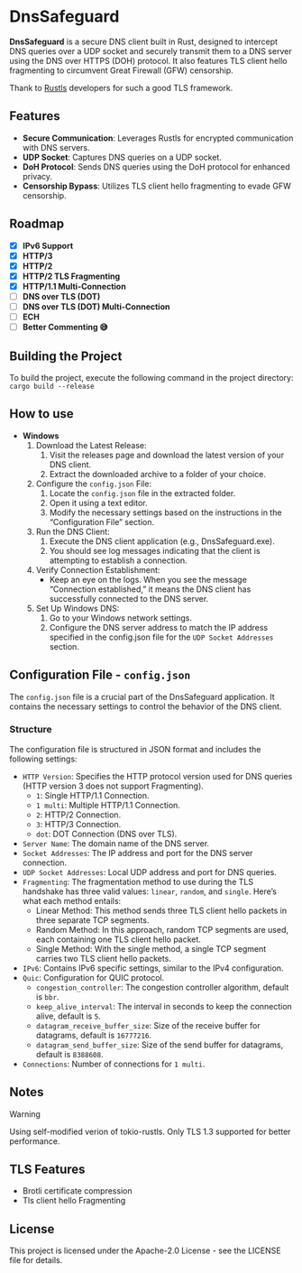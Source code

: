 # DnsSafeguard

**DnsSafeguard** is a secure DNS client built in Rust, designed to intercept DNS queries over a UDP socket and securely transmit them to a DNS server using the DNS over HTTPS (DOH) protocol. It also features TLS client hello fragmenting to circumvent Great Firewall (GFW) censorship.

Thank to [Rustls](https://github.com/rustls/rustls) developers for such a good TLS framework.

## Features

* **Secure Communication**: Leverages Rustls for encrypted communication with DNS servers.
* **UDP Socket**: Captures DNS queries on a UDP socket.
* **DoH Protocol**: Sends DNS queries using the DoH protocol for enhanced privacy.
* **Censorship Bypass**: Utilizes TLS client hello fragmenting to evade GFW censorship.

## Roadmap

* [x] **IPv6 Support**
* [x] **HTTP/3**
* [x] **HTTP/2**
* [x] **HTTP/2 TLS Fragmenting**
* [x] **HTTP/1.1 Multi-Connection**
* [ ] **DNS over TLS (DOT)**
* [ ] **DNS over TLS (DOT) Multi-Connection**
* [ ] **ECH**
* [ ] **Better Commenting 😅**

## Building the Project

To build the project, execute the following command in the project directory: `cargo build --release`

## How to use

* **Windows**
  1. Download the Latest Release:
      1. Visit the releases page and download the latest version of your DNS client.
      2. Extract the downloaded archive to a folder of your choice.
  2. Configure the `config.json` File:
      1. Locate the `config.json` file in the extracted folder.
      2. Open it using a text editor.
      3. Modify the necessary settings based on the instructions in the “Configuration File” section.
  3. Run the DNS Client:
      1. Execute the DNS client application (e.g., DnsSafeguard.exe).
      2. You should see log messages indicating that the client is attempting to establish a connection.
  4. Verify Connection Establishment:
      * Keep an eye on the logs. When you see the message “Connection established,” it means the DNS client has successfully connected to the DNS server.
  5. Set Up Windows DNS:
      1. Go to your Windows network settings.
      2. Configure the DNS server address to match the IP address specified in the config.json file for the `UDP Socket Addresses` section.

## Configuration File - `config.json`

The `config.json` file is a crucial part of the DnsSafeguard application. It contains the necessary settings to control the behavior of the DNS client.

### Structure

The configuration file is structured in JSON format and includes the following settings:

* `HTTP Version`: Specifies the HTTP protocol version used for DNS queries (HTTP version 3 does not support Fragmenting).
  * `1`: Single HTTP/1.1 Connection.
  * `1 multi`: Multiple HTTP/1.1 Connection.
  * `2`: HTTP/2 Connection.
  * `3`: HTTP/3 Connection.
  * `dot`: DOT Connection (DNS over TLS).
* `Server Name`: The domain name of the DNS server.
* `Socket Addresses`: The IP address and port for the DNS server connection.
* `UDP Socket Addresses`: Local UDP address and port for DNS queries.
* `Fragmenting`: The fragmentation method to use during the TLS handshake has three valid values: `linear`, `random`, and `single`. Here’s what each method entails:
  * Linear Method: This method sends three TLS client hello packets in three separate TCP segments.
  * Random Method: In this approach, random TCP segments are used, each containing one TLS client hello packet.
  * Single Method: With the single method, a single TCP segment carries two TLS client hello packets.
* `IPv6`: Contains IPv6 specific settings, similar to the IPv4 configuration.
* `Quic`: Configuration for QUIC protocol.
  * `congestion_controller`: The congestion controller algorithm, default is `bbr`.
  * `keep_alive_interval`: The interval in seconds to keep the connection alive, default is `5`.
  * `datagram_receive_buffer_size`: Size of the receive buffer for datagrams, default is `16777216`.
  * `datagram_send_buffer_size`: Size of the send buffer for datagrams, default is `8388608`.
* `Connections`: Number of connections for `1 multi`.

## Notes

> [!WARNING]
> Using self-modified verion of tokio-rustls.
> Only TLS 1.3 supported for better performance.

## TLS Features

* Brotli certificate compression
* Tls client hello Fragmenting

## License

This project is licensed under the Apache-2.0 License - see the LICENSE file for details.
